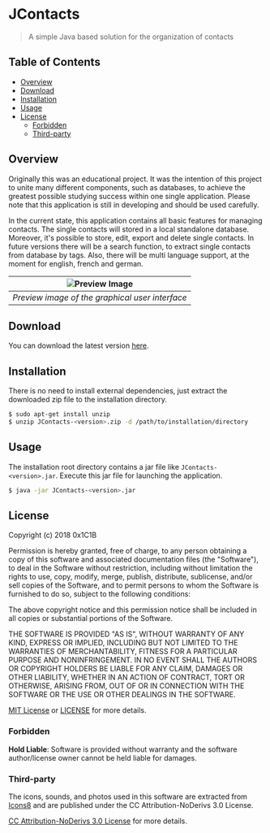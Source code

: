 # JContacts
> A simple Java based solution for the organization of contacts

## Table of Contents

- [Overview](#overview)
- [Download](#download)
- [Installation](#installation)
- [Usage](#usage)
- [License](#license)
  - [Forbidden](#forbidden)
  - [Third-party](#third-party)

## Overview

Originally this was an educational project. It was the intention of this project to unite many different components,
such as databases, to achieve the greatest possible studying success within one single application. Please note that this
application is still in developing and should be used carefully.

In the current state, this application contains all basic features for managing contacts. The single contacts will stored in a local standalone database. Moreover, it's possible to store, edit, export and delete single contacts. In future versions there will be a search function, to extract single contacts from database by tags. Also, there will be multi language support, at the moment for english, french and german.

| ![Preview Image](https://raw.githubusercontent.com/0x1C1B/JContacts/doc/img/preview.png) | 
|:--:| 
| *Preview image of the graphical user interface* |

## Download

You can download the latest version [here](https://github.com/0x1C1B/JContacts/releases).

## Installation

There is no need to install external dependencies, just extract the downloaded zip file to the installation directory.

```sh
$ sudo apt-get install unzip
$ unzip JContacts-<version>.zip -d /path/to/installation/directory
```

## Usage

The installation root directory contains a jar file like `JContacts-<version>.jar`. Execute this jar file for launching the
application.

```sh
$ java -jar JContacts-<version>.jar
```

## License

Copyright (c) 2018 0x1C1B

Permission is hereby granted, free of charge, to any person obtaining a copy
of this software and associated documentation files (the "Software"), to deal
in the Software without restriction, including without limitation the rights
to use, copy, modify, merge, publish, distribute, sublicense, and/or sell
copies of the Software, and to permit persons to whom the Software is
furnished to do so, subject to the following conditions:

The above copyright notice and this permission notice shall be included in all
copies or substantial portions of the Software.

THE SOFTWARE IS PROVIDED "AS IS", WITHOUT WARRANTY OF ANY KIND, EXPRESS OR
IMPLIED, INCLUDING BUT NOT LIMITED TO THE WARRANTIES OF MERCHANTABILITY,
FITNESS FOR A PARTICULAR PURPOSE AND NONINFRINGEMENT. IN NO EVENT SHALL THE
AUTHORS OR COPYRIGHT HOLDERS BE LIABLE FOR ANY CLAIM, DAMAGES OR OTHER
LIABILITY, WHETHER IN AN ACTION OF CONTRACT, TORT OR OTHERWISE, ARISING FROM,
OUT OF OR IN CONNECTION WITH THE SOFTWARE OR THE USE OR OTHER DEALINGS IN THE
SOFTWARE.

[MIT License](https://opensource.org/licenses/MIT) or [LICENSE](LICENSE) for
more details.

### Forbidden

**Hold Liable**: Software is provided without warranty and the software
author/license owner cannot be held liable for damages.

### Third-party

The icons, sounds, and photos used in this software are extracted from [Icons8](https://icons8.com/) and are published
under the CC Attribution-NoDerivs 3.0 License.

[CC Attribution-NoDerivs 3.0 License](https://creativecommons.org/licenses/by-nd/3.0/) for
more details.
